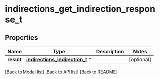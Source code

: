 # indirections_get_indirection_response_t

## Properties
Name | Type | Description | Notes
------------ | ------------- | ------------- | -------------
**result** | [**indirections_indirection_t**](indirections_indirection.md) \* |  | [optional] 

[[Back to Model list]](../README.md#documentation-for-models) [[Back to API list]](../README.md#documentation-for-api-endpoints) [[Back to README]](../README.md)


